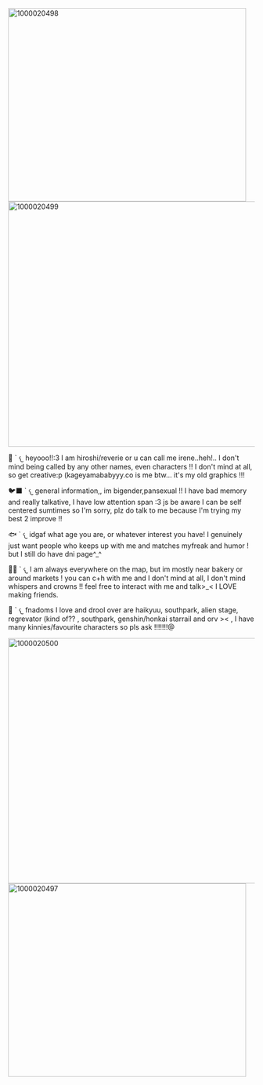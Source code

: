 
<img width="486" height="394" alt="1000020498" src="https://github.com/user-attachments/assets/5cc65250-0b36-46f2-9e8d-c81c9b3df103" />
<img width="1500" height="500" alt="1000020499" src="https://github.com/user-attachments/assets/8f232881-d0ad-44fd-b092-cbf16eb09965" />




🩵 ` 𐔌 heyooo!!:3 I am hiroshi/reverie or u can call me irene..heh!.. I don't mind being called by any other names, even characters  !! I don't mind at all, so get creative:p (kageyamababyyy.co is me btw... it's my old graphics !!!


🐦‍⬛ ` 𐔌 general information,, im bigender,pansexual !! I have bad memory and really talkative, I have low attention span :3 js be aware I can be self centered sumtimes so I'm sorry, plz do talk to me because I'm trying my best 2 improve !!


🐟 ` 𐔌 idgaf what age you are, or whatever interest you have! I genuinely just want people who keeps up with me and matches myfreak and humor ! but I still do have dni page^_^


🤎🖤 ` 𐔌 I am always everywhere on the map, but im mostly near bakery or around markets ! you can c+h with me and I don't mind at all, I don't mind whispers and crowns !! feel free to interact with me and talk>_< I LOVE making friends.


🪼 ` 𐔌 fnadoms I love and drool over are haikyuu, southpark, alien stage, regrevator (kind of?? , southpark, genshin/honkai starrail and orv >< , I have many kinnies/favourite characters so pls ask !!!!!!!@

<img width="1500" height="500" alt="1000020500" src="https://github.com/user-attachments/assets/d9da6808-3790-48a6-ba24-e8db0d8989d3" />
<img width="486" height="394" alt="1000020497" src="https://github.com/user-attachments/assets/a7df91a5-ed2e-485b-bb16-8c48fc099ff2" />

